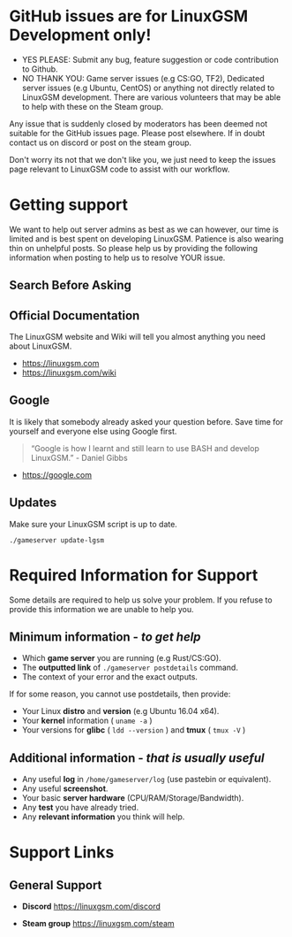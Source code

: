 # GitHub issues are for LinuxGSM Development only!
* YES PLEASE: Submit any bug, feature suggestion or code contribution to Github.
* NO THANK YOU: Game server issues (e.g CS:GO, TF2), Dedicated server issues (e.g Ubuntu, CentOS) or anything not directly related to LinuxGSM development. There are various volunteers that may be able to help with these on the Steam group.

Any issue that is suddenly closed by moderators has been deemed not suitable for the GitHub issues page. Please post elsewhere. If in doubt contact us on discord or post on the steam group.

Don't worry its not that we don't like you, we just need to keep the issues page relevant to LinuxGSM code to assist with our workflow.

# Getting support
We want to help out server admins as best as we can however, our time is limited and is best spent on developing LinuxGSM. Patience is also wearing thin on unhelpful posts. So please help us by providing the following information when posting to help us to resolve YOUR issue.

## Search Before Asking

## Official Documentation
The LinuxGSM website and Wiki will tell you almost anything you need about LinuxGSM.

- https://linuxgsm.com  
- https://linuxgsm.com/wiki

## Google
It is likely that somebody already asked your question before. Save time for yourself and everyone else using Google first.

> “Google is how I learnt and still learn to use BASH and develop LinuxGSM.” - Daniel Gibbs

- https://google.com

## Updates

Make sure your LinuxGSM script is up to date.

`./gameserver update-lgsm`

# Required Information for Support
Some details are required to help us solve your problem. If you refuse to provide this information we are unable to help you.

## Minimum information - _to get help_

- Which **game server** you are running (e.g Rust/CS:GO).
- The **outputted link** of `./gameserver postdetails` command.
- The context of your error and the exact outputs.

If for some reason, you cannot use postdetails, then provide:
- Your Linux **distro** and **version** (e.g Ubuntu 16.04 x64).
- Your **kernel** information ( `uname -a` )
- Your versions for **glibc** ( `ldd --version` ) and **tmux** ( `tmux -V` )

## Additional information - _that is usually useful_

- Any useful **log** in `/home/gameserver/log` (use pastebin or equivalent).
- Any useful **screenshot**.
- Your basic **server hardware** (CPU/RAM/Storage/Bandwidth).
- Any **test** you have already tried.
- Any **relevant information** you think will help.

# Support Links

## General Support

- **Discord** https://linuxgsm.com/discord

- **Steam group** https://linuxgsm.com/steam